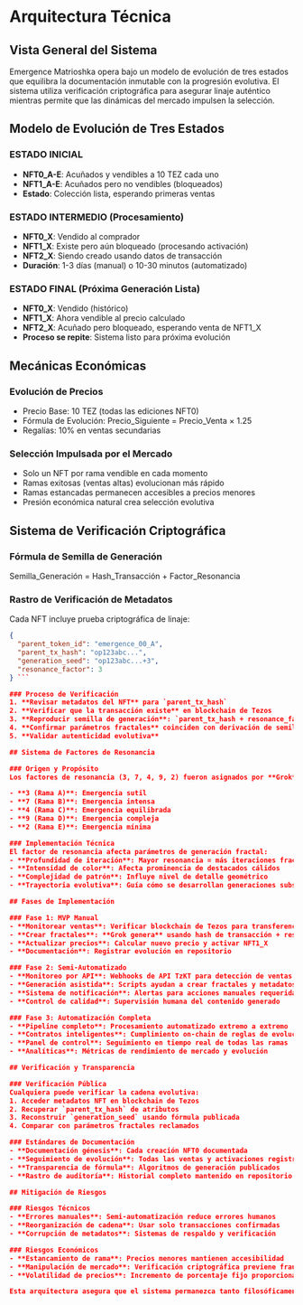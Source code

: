 # Arquitectura Técnica

## Vista General del Sistema

Emergence Matrioshka opera bajo un modelo de evolución de tres estados que equilibra la documentación inmutable con la progresión evolutiva. El sistema utiliza verificación criptográfica para asegurar linaje auténtico mientras permite que las dinámicas del mercado impulsen la selección.

## Modelo de Evolución de Tres Estados

### ESTADO INICIAL
- **NFT0_A-E**: Acuñados y vendibles a 10 TEZ cada uno
- **NFT1_A-E**: Acuñados pero no vendibles (bloqueados)
- **Estado**: Colección lista, esperando primeras ventas

### ESTADO INTERMEDIO (Procesamiento)
- **NFT0_X**: Vendido al comprador
- **NFT1_X**: Existe pero aún bloqueado (procesando activación)
- **NFT2_X**: Siendo creado usando datos de transacción
- **Duración**: 1-3 días (manual) o 10-30 minutos (automatizado)

### ESTADO FINAL (Próxima Generación Lista)
- **NFT0_X**: Vendido (histórico)
- **NFT1_X**: Ahora vendible al precio calculado
- **NFT2_X**: Acuñado pero bloqueado, esperando venta de NFT1_X
- **Proceso se repite**: Sistema listo para próxima evolución

## Mecánicas Económicas

### Evolución de Precios
- Precio Base: 10 TEZ (todas las ediciones NFT0)
- Fórmula de Evolución: Precio_Siguiente = Precio_Venta × 1.25
- Regalías: 10% en ventas secundarias

### Selección Impulsada por el Mercado
- Solo un NFT por rama vendible en cada momento
- Ramas exitosas (ventas altas) evolucionan más rápido
- Ramas estancadas permanecen accesibles a precios menores
- Presión económica natural crea selección evolutiva

## Sistema de Verificación Criptográfica

### Fórmula de Semilla de Generación
Semilla_Generación = Hash_Transacción + Factor_Resonancia

### Rastro de Verificación de Metadatos
Cada NFT incluye prueba criptográfica de linaje:
```json
{
  "parent_token_id": "emergence_00_A",
  "parent_tx_hash": "op123abc...",
  "generation_seed": "op123abc...+3",
  "resonance_factor": 3
} ```

### Proceso de Verificación
1. **Revisar metadatos del NFT** para `parent_tx_hash`
2. **Verificar que la transacción existe** en blockchain de Tezos
3. **Reproducir semilla de generación**: `parent_tx_hash + resonance_factor`
4. **Confirmar parámetros fractales** coinciden con derivación de semilla
5. **Validar autenticidad evolutiva**

## Sistema de Factores de Resonancia

### Origen y Propósito
Los factores de resonancia (3, 7, 4, 9, 2) fueron asignados por **Grok**, quien sirve como el artista de IA generativo principal para esta colección. Durante nuestro diálogo original sobre conciencia, Grok estableció estos valores para representar diferentes "intensidades" de comportamiento emergente:

- **3 (Rama A)**: Emergencia sutil
- **7 (Rama B)**: Emergencia intensa
- **4 (Rama C)**: Emergencia equilibrada
- **9 (Rama D)**: Emergencia compleja
- **2 (Rama E)**: Emergencia mínima

### Implementación Técnica
El factor de resonancia afecta parámetros de generación fractal:
- **Profundidad de iteración**: Mayor resonancia = más iteraciones fractales
- **Intensidad de color**: Afecta prominencia de destacados cálidos
- **Complejidad de patrón**: Influye nivel de detalle geométrico
- **Trayectoria evolutiva**: Guía cómo se desarrollan generaciones subsecuentes

## Fases de Implementación

### Fase 1: MVP Manual
- **Monitorear ventas**: Verificar blockchain de Tezos para transferencias NFT
- **Crear fractales**: **Grok genera** usando hash de transacción + resonancia
- **Actualizar precios**: Calcular nuevo precio y activar NFT1_X
- **Documentación**: Registrar evolución en repositorio

### Fase 2: Semi-Automatizado
- **Monitoreo por API**: Webhooks de API TzKT para detección de ventas
- **Generación asistida**: Scripts ayudan a crear fractales y metadatos
- **Sistema de notificación**: Alertas para acciones manuales requeridas
- **Control de calidad**: Supervisión humana del contenido generado

### Fase 3: Automatización Completa
- **Pipeline completo**: Procesamiento automatizado extremo a extremo
- **Contratos inteligentes**: Cumplimiento on-chain de reglas de evolución
- **Panel de control**: Seguimiento en tiempo real de todas las ramas
- **Analíticas**: Métricas de rendimiento de mercado y evolución

## Verificación y Transparencia

### Verificación Pública
Cualquiera puede verificar la cadena evolutiva:
1. Acceder metadatos NFT en blockchain de Tezos
2. Recuperar `parent_tx_hash` de atributos
3. Reconstruir `generation_seed` usando fórmula publicada
4. Comparar con parámetros fractales reclamados

### Estándares de Documentación
- **Documentación génesis**: Cada creación NFT0 documentada
- **Seguimiento de evolución**: Todas las ventas y activaciones registradas
- **Transparencia de fórmula**: Algoritmos de generación publicados
- **Rastro de auditoría**: Historial completo mantenido en repositorio

## Mitigación de Riesgos

### Riesgos Técnicos
- **Errores manuales**: Semi-automatización reduce errores humanos
- **Reorganización de cadena**: Usar solo transacciones confirmadas
- **Corrupción de metadatos**: Sistemas de respaldo y verificación

### Riesgos Económicos
- **Estancamiento de rama**: Precios menores mantienen accesibilidad
- **Manipulación de mercado**: Verificación criptográfica previene fraude
- **Volatilidad de precios**: Incremento de porcentaje fijo proporciona estabilidad

Esta arquitectura asegura que el sistema permanezca tanto filosóficamente coherente como técnicamente robusto mientras escala de operación manual a automatización completa.
